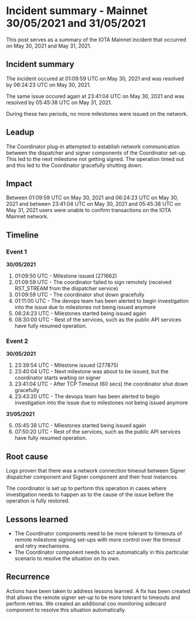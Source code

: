# Incident summary - Mainnet 30/05/2021 and 31/05/2021

This post serves as a summary of the IOTA Mainnet incident that occurred on May 30, 2021 and May 31, 2021.

## Incident summary

The incident occured at 01:09:59 UTC on May 30, 2021 and was  resolved by 06:24:23 UTC on May 30, 2021. 

The same issue occured again at 23:41:04 UTC on May 30, 2021 and was resolved by 05:45:38 UTC on May 31, 2021. 

During these two periods, no more milestones were issued on the network.

## Leadup

The Coordinator plug-in attempted to establish network communication between the dispatcher and signer components of the Coordinator set-up. This led to the next milestone not getting signed. The operation timed out and this led to the Coordinator gracefully shutting down.

## Impact

Between 01:09:59 UTC on May 30, 2021 and 06:24:23 UTC on May 30, 2021 and between 23:41:04 UTC on May 30, 2021 and 05:45:38 UTC on May 31, 2021 users were unable to confirm transactions on the IOTA Mainnet network.

## Timeline


### Event 1
**30/05/2021**

1. 01:09:50 UTC - Milestone issued (271662)
2. 01:09:59 UTC - The coordinator failed to sign remotely (received RST_STREAM from the dispatcher service)
3. 01:09:59 UTC - The coordinator shut down gracefully
4. 01:11:00 UTC - The devops team has been alerted to begin investigation into the issue due to milestones not being issued anymore
5. 06:24:23 UTC - Milestones started being issued again
6. 08:30:00 UTC - Rest of the services, such as the public API services have fully resumed operation.

### Event 2

**30/05/2021**

1. 23:39:54 UTC - Milestone issued (277875)
2. 23:40:04 UTC - Next milestone was about to be issued, but the coordinator starts waiting on signer
3. 23:41:04 UTC - After TCP Timeout (60 secs) the coordinator shut down gracefully
4. 23:43:20 UTC - The devops team has been alerted to begin investigation into the issue due to milestones not being issued anymore

**31/05/2021**

5. 05:45:38 UTC - Milestones started being issued again 
6. 07:50:20 UTC - Rest of the services, such as the public API services have fully resumed operation.


## Root cause

Logs proven that there was a network connection timeout between Signer dispatcher component and Signer component and their host instances. 

The coordinator is set up to perform this operation in cases where investigation needs to happen as to the cause of the issue before the operation is fully restored.

## Lessons learned

* The Coordinator components need to be more tolerant to timeouts of remote milestone signing set-ups with more control over the timeout and retry mechanisms. 
* The Coordinator component needs to act automatically in this particular scenario to resolve the situation on its own. 


## Recurrence

Actions have been taken to address lessons learned. A fix has been created that allows the remote signer set-up to be more tolerant to timeouts and perform retries. We created an additional coo monitoring sidecard component to resolve this situation automatically.
